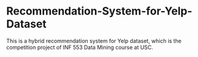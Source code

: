 # Recommendation-System-for-Yelp-Dataset
This is a hybrid recommendation system for Yelp dataset, which is the competition project of INF 553 Data Mining course at USC.
